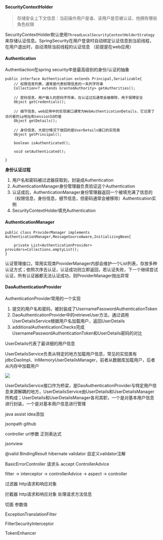 #### SecurityContextHolder

> 存储安全上下文信息：当前操作用户是谁、该用户是否被认证、他拥有哪些角色权限

SecurityContextHolder默认使用`ThreadLocalSecurityContextHolderStrategy`来存储认证信息。SpringSecurity在用户登录时自动绑定认证信息到当前线程，在用户退出时，自动清除当前线程的认证信息 （前提是在web应用）



#### Authentication

Authentiaction在spring security中是最高级别的身份/认证的抽象

~~~
public interface Authentication extends Principal,Serializable{
    // 权限信息列表，通常是代表权限信息的一系列字符串
    Collection<? extends GrantedAuthority> getAuthorities();
    
    // 密码信息，用户输入的密码字符串，在认证过后通常会被移除，用于保障安全
    Object getCredentials();
    
    // 细节信息，web应用中的实现接口通常为WebAuthenticationDetails，它记录了访问者的ip地址和sessionId的值
    Object getDetails();
    
    // 身份信息，大部分情况下放回的是UserDetails接口的实现类
    Object getPrincipal();
    
    boolean isAuthenticated();
    
    void setAuthenticated();
    
}
~~~





**身份认证过程**

1. 用户名和密码被过滤器获取到，封装成Authentication
2. AuthenticationManager身份管理器负责验证这个Authentication
3. 认证成后，AuthenticationManager身份管理器返回一个被填充满了信息的（权限信息，身份信息，细节信息，但密码通常会被移除）Authentication实例
4. SecurityContextHolder填充Authentication



#### AuthenticationManager

~~~
public class ProviderManager implements AuthenticationManager,MessageSourceAware,InitializingBean{
    
    private List<AuthenticationProvider> providers=Collections.emptyList(); 
}
~~~



认证管理接口，常用实现类ProviderManager内部会维护一个List<AuthenticationProvider>列表，存放多种认证方式；依照次序去认证，认证成功则立即返回，若认证失败，下一个继续尝试认证，所有认证器都无法认证成功，则ProviderManager抛出异常



#### DaoAuthenticationProvider

AuthenticationProvider常用的一个实现



1. 提交的用户名和密码，被封装成了UsernamePasswordAuthenticationToken
2. DaoAuthenticationProvider中的retrieveUser方法，通过调用UserDetailsService根据用户名加载用户，返回UserDetails
3. additionalAuthenticationChecks完成UsernamePasswordAuthenticationToken和UserDetails密码的对比



UserDetails代表了最详细的用户信息

UserDetailsService负责从特定的地方加载用户信息，常见的实现类有jdbcDaoImpl、InMemoryUserDetailsManager，前者从数据库加载用户，后者从内存中加载用户



![](D:\note\image\SpringSecurity架构图.png)



UserDetailsService接口作为桥梁，是DaoAuthenticationProvider与特定用户信息来源解耦的地方，UserDetailsService由UserDetails和UserDetailsManager所构成；UserDetails和UserDetailsManager各司其职，一个是对基本用户信息进行封装，一个是对基本用户信息进行管理



java assist idea添加

jsonpath  github

controller  url参数 正则表达式  

jsonview

@valid    BindingResult   hibernate validator    自定义validator注解

BasicErrorController   请求头  accept  ControllerAdvice





filter -> interceptor -> controllerAdvice -> aspect -> controller

过滤器 http请求和响应对象    

 拦截器  http请求和响应对象  处理请求方法信息

切面 参数值



ExceptionTranslationFilter

FilterSecurityInterceptor



 TokenEnhancer
